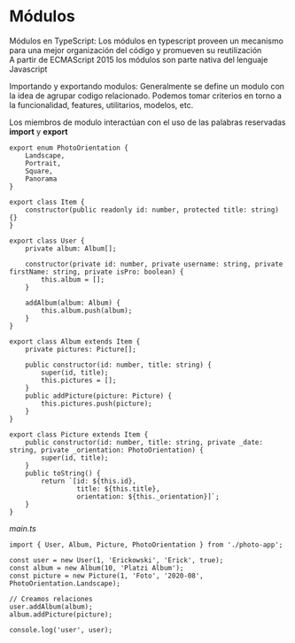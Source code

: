 # Módulos

Módulos en TypeScript: Los módulos en typescript proveen un mecanismo para una mejor organización del código y promueven su reutilización  
A partir de ECMAScript 2015 los módulos son parte nativa del lenguaje Javascript

Importando y exportando modulos: Generalmente se define un modulo con la idea de agrupar codigo relacionado. Podemos tomar criterios en torno a la funcionalidad, features, utilitarios, modelos, etc.

Los miembros de modulo interactúan con el uso de las palabras reservadas **import** y **export**

```
export enum PhotoOrientation {
	Landscape,
	Portrait,
	Square,
	Panorama
}

export class Item {
	constructor(public readonly id: number, protected title: string) {}
}

export class User {
	private album: Album[];

	constructor(private id: number, private username: string, private firstName: string, private isPro: boolean) {
		this.album = [];
	}

	addAlbum(album: Album) {
		this.album.push(album);
	}
}

export class Album extends Item {
	private pictures: Picture[];

	public constructor(id: number, title: string) {
		super(id, title);
		this.pictures = [];
	}
	public addPicture(picture: Picture) {
		this.pictures.push(picture);
	}
}

export class Picture extends Item {
	public constructor(id: number, title: string, private _date: string, private _orientation: PhotoOrientation) {
		super(id, title);
	}
	public toString() {
		return `[id: ${this.id},
                 title: ${this.title},
                 orientation: ${this._orientation}]`;
	}
}
```

_main.ts_

```
import { User, Album, Picture, PhotoOrientation } from './photo-app';

const user = new User(1, 'Erickowski', 'Erick', true);
const album = new Album(10, 'Platzi Album');
const picture = new Picture(1, 'Foto', '2020-08', PhotoOrientation.Landscape);

// Creamos relaciones
user.addAlbum(album);
album.addPicture(picture);

console.log('user', user);
```